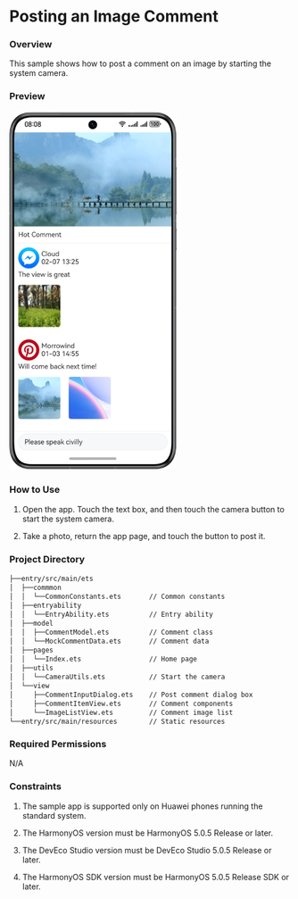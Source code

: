 # Posting an Image Comment

### Overview

This sample shows how to post a comment on an image by starting the system camera.

### Preview
<img src="screenshots/ImageComment.en.png" width="300px">

### How to Use

1. Open the app. Touch the text box, and then touch the camera button to start the system camera.

2. Take a photo, return the app page, and touch the button to post it.

### Project Directory
```
├──entry/src/main/ets
│  ├──commmon
│  │  └──CommonConstants.ets       // Common constants                            
│  ├──entryability  
│  │  └──EntryAbility.ets          // Entry ability
│  ├──model
│  │  ├──CommentModel.ets          // Comment class
│  │  └──MockCommentData.ets       // Comment data
│  ├──pages                                     
│  │  └──Index.ets                 // Home page
│  ├──utils                                 
│  │  └──CameraUtils.ets           // Start the camera
│  └──view
│     ├──CommentInputDialog.ets    // Post comment dialog box
│     ├──CommentItemView.ets       // Comment components
│     └──ImageListView.ets         // Comment image list
└──entry/src/main/resources        // Static resources
```

### Required Permissions

N/A

### Constraints

1. The sample app is supported only on Huawei phones running the standard system.

2. The HarmonyOS version must be HarmonyOS 5.0.5 Release or later.

3. The DevEco Studio version must be DevEco Studio 5.0.5 Release or later.

4. The HarmonyOS SDK version must be HarmonyOS 5.0.5 Release SDK or later.
